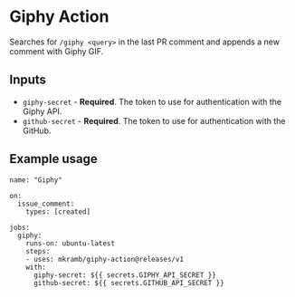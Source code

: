 # Giphy Action

Searches for `/giphy <query>` in the last PR comment and appends a new comment with Giphy GIF.

## Inputs

* `giphy-secret` - **Required**. The token to use for authentication with the Giphy API.
* `github-secret` - **Required**. The token to use for authentication with the GitHub.

## Example usage

```
name: "Giphy"

on: 
  issue_comment:
    types: [created]

jobs:
  giphy:
    runs-on: ubuntu-latest
    steps:
    - uses: mkramb/giphy-action@releases/v1
    with:
      giphy-secret: ${{ secrets.GIPHY_API_SECRET }}
      github-secret: ${{ secrets.GITHUB_API_SECRET }}
```